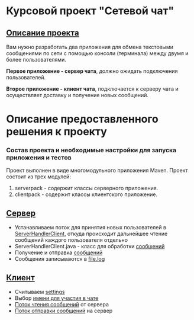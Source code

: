 # Курсовой проект "Сетевой чат"

## [Описание проекта](https://github.com/netology-code/jd-homeworks/blob/master/diploma/networkchat.md)

Вам нужно разработать два приложения для обмена текстовыми сообщениями по сети с помощью консоли (терминала) между двумя и более пользователями.

**Первое приложение - сервер чата**, должно ожидать подключения пользователей.

**Второе приложение - клиент чата**, подключается к серверу чата и осуществляет доставку и получение новых сообщений.

# Описание предоставленного решения к проекту

### Состав проекта и необходимые настройки для запуска приложения и тестов
Проект выполнен в виде многомодульного приложения Maven. Проект состоит из трех модулей:
1. serverpack - содержит классы серверного приложения.
2. сlientpack - содержит классы клиентского приложение.

## [Сервер](https://github.com/Gangster177/courseworkChat/blob/main/src/main/java/serverpack/Server.java)
- Устанавливаем поток для принятия новых пользователей в [ServerHandlerClient](https://github.com/Gangster177/courseworkChat/blob/main/src/main/java/serverpack/Server.java#L20), откуда происходит дальнейшее чтение сообщений каждого пользователя отдельно
- ServerHandlerClient.java - класс для обработки [сообщений](https://github.com/Gangster177/courseworkChat/blob/main/src/main/java/serverpack/ServerHandlerClient.java)
- Получение и отправка [сообщений](https://github.com/Gangster177/courseworkChat/blob/main/src/main/java/serverpack/ServerHandlerClient.java#L36-L63)
- Сообщения записываются в [file.log]()

## [Клиент](https://github.com/Gangster177/courseworkChat/blob/main/src/main/java/clientpack/ClientFirst.java)
- Считываем [settings](https://github.com/Gangster177/courseworkChat/blob/main/src/main/java/clientpack/ClientFirst.java#L18-L21)
- Выбор [имени для участия в чате](https://github.com/Gangster177/courseworkChat/blob/main/src/main/java/clientpack/ClientFirst.java#L36)
- [Поток чтения сообщений](https://github.com/Gangster177/courseworkChat/blob/main/src/main/java/clientpack/ClientFirst.java#L87-L98) от сервера
- [Поток отправки сообщений](https://github.com/Gangster177/courseworkChat/blob/main/src/main/java/clientpack/ClientFirst.java#L100-L125) на сервер
